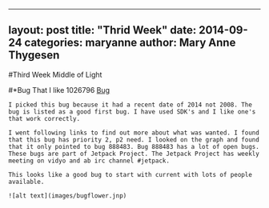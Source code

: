 
---
layout: post
title:  "Thrid Week"
date:   2014-09-24
categories: maryanne
author: Mary Anne Thygesen
---

#Third Week Middle of Light

#*Bug That I like 1026796
[Bug](https://bugzilla.mozilla.org/show_bug.cgi?id=1026796)

	I picked this bug because it had a recent date of 2014 not 2008. The bug is listed as a good first bug. I have used SDK's and I like one's that work correctly. 

	I went following links to find out more about what was wanted. I found that this bug has priority 2, p2 need. I looked on the graph and found that it only pointed to bug 888483. Bug 888483 has a lot of open bugs. These bugs are part of Jetpack Project. The Jetpack Project has weekly meeting on vidyo and ab irc channel #jetpack. 

	This looks like a good bug to start with current with lots of people available.

	![alt text](images/bugflower.jnp)